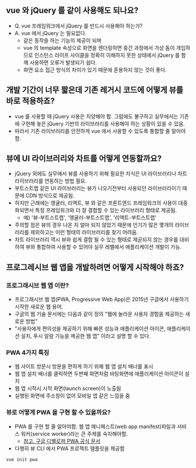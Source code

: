 ## vue 와 jQuery 를 같이 사용해도 되나요?

* Q. vue 프레임워크에서 jQuery 를 반드시 사용해야 하는가?
* A. vue 에서 jQuery 는 필요없다. 
  * 같은 동작을 하는 기능의 제공이 되며
  * vue 의 template 속성으로 화면을 렌더링하면 중간 과정에서 가상 돔이 개입하므로 인스턴스 라이프 사이클을 정확히 이해하지 못한 상태에서 jQuery 를 함께 사용하면 오류가 발생되기 쉽다.
  * 화면 요소 접근 방식의 차이가 있기 때문에 혼용하지 않는 것이 좋다.
  
## 개발 기간이 너무 짧은데 기존 레거시 코드에 어떻게 뷰를 바로 적용하죠?

* vue 를 사용할 때 jQuery 사용은 지양해야 함. 그럼에도 불구하고 실무에서는 기존에 구현해 놓은 jQuery 기반의 라이브러리를 사용해야 하는 상황이 있을 수 있음.
* 따라서 기존 라이브러리를 안전하게 vue 에서 사용할 수 있도록 통합할 줄 알아야 함.

## 뷰에 UI 라이브러리와 차트를 어떻게 연동할까요?

* jQuery 외에도 실무에서 뷰를 사용하기 위해 필요한 지식은 UI 라이브러리나 차트 라이브러리를 연동하는 방법 필요.
* 부트스트랩 같은 UI 라이브러리는 뷰가 나오기전부터 사용되던 라이브러리이기 때문에 CDN 방식으로 제공됨.
* 하지만 근래에는 앵귤러, 리액트, 뷰 와 같은 프론트엔드 프레임워크의 사용이 대중화되면서 특정 프레임워크와 더 잘 결합할 수 있는 라이브러리 형태로 제공됨.
  * 예) '뷰-부트스트랩', '앵귤러-부트스트랩', '리액트-부트스트랩'
* 주의할 점은 뷰의 경우 나온 지 얼마 되지 않았기 때문에 인기가 많은 몇개의 라이브러리를 제외하고는 이런 형태의 라이브러리를 찾기 어려움.
* 차트 라이브러리 역시 뷰와 쉽게 결합 될 수 있는 형태로 제곧되지 않는 경우를 대비하여 뷰와 통합하여 사용할 수 있어야 실무 레벨에서 애플리케이션 개발이 가능.

## 프로그레시브 웹 앱을 개발하려면 어떻게 시작해야 하죠?

### 프로그래시브 웹 앱 이란?

* 프로그래시브 웹 앱(PWA, Progressive Web App)은 2015년 구글에서 사용하기 시작한 새로운 웹 용어.
* 구글의 웹 기술 문서에는 다음과 같이 정의 "웹에 놀라운 사용자 경험을 제공하는 새로운 방법"
* "사용자에게 편의성을 제공하기 위해 빠른 성능과 애플리케이션 아이콘, 애플리케이션 설치, 푸시 알람 기능을 제공한 웹 앱" 이라고 설명 할 수 있다.

### PWA 4가지 특징

* 웹 사이트 방문시 방문을 편하게 하기 위해 웹 앱 설치 배너를 표시
* 웹 앱 설치 배너를 클릭하면 두번째 화면처럼 바탕화면에 애플리케이션 아이콘이 설치
* 웹 앱 시작시 시작 화면(launch screen)이 노출됨
* 실행된 화면에 주소창이 없어 모바일 앱 같은 느낌을 줌

### 뷰로 어떻게 PWA 을 구현 할 수 있을까요?

* PWA 를 구현 할 줄 알아야함. 웹 앱 매니페스트(web app manifest)파일과 서비스 워커(service worker)라는 큰 주제를 숙지해야함.
  * [참고. 구글 디벨로퍼 PWA 공식 문서](https://developers.google.com/web/progressive-web-apps/)
* 다행히 뷰 CLI 에서 PWA 프로젝트 템플릿을 제공함
```
vue init pwa
```